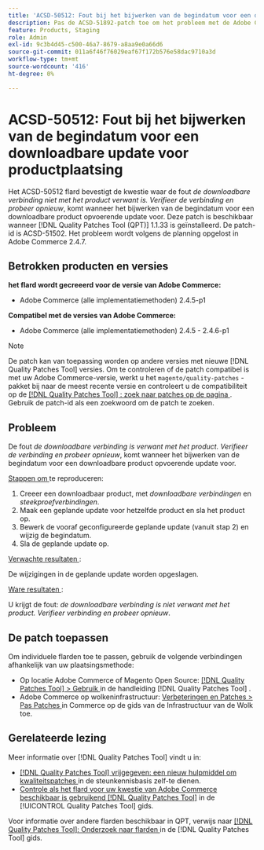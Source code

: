 ```yaml
---
title: 'ACSD-50512: Fout bij het bijwerken van de begindatum voor een downloadbare update voor productfasering'
description: Pas de ACSD-51892-patch toe om het probleem met de Adobe Commerce-prestaties op te lossen wanneer de fout *De downloadbare koppeling is niet gerelateerd aan het product.Controleer de koppeling en probeer het opnieuw*, en dit gebeurt bij het bijwerken van de begindatum voor een downloadbare product-staging-update.
feature: Products, Staging
role: Admin
exl-id: 9c3b4d45-c500-46a7-8679-a8aa9e0a66d6
source-git-commit: 011a6f46f76029eaf67f172b576e58dac9710a3d
workflow-type: tm+mt
source-wordcount: '416'
ht-degree: 0%

---
```


# ACSD-50512: Fout bij het bijwerken van de begindatum voor een downloadbare update voor productplaatsing

Het ACSD-50512 flard bevestigt de kwestie waar de fout *de downloadbare verbinding niet met het product verwant is. Verifieer de verbinding en probeer opnieuw*, komt wanneer het bijwerken van de begindatum voor een downloadbare product opvoerende update voor. Deze patch is beschikbaar wanneer [!DNL Quality Patches Tool (QPT)] 1.1.33 is geïnstalleerd. De patch-id is ACSD-51502. Het probleem wordt volgens de planning opgelost in Adobe Commerce 2.4.7.

## Betrokken producten en versies

**het flard wordt gecreeerd voor de versie van Adobe Commerce:**

* Adobe Commerce (alle implementatiemethoden) 2.4.5-p1

**Compatibel met de versies van Adobe Commerce:**

* Adobe Commerce (alle implementatiemethoden) 2.4.5 - 2.4.6-p1

>[!NOTE]
>
>De patch kan van toepassing worden op andere versies met nieuwe [!DNL Quality Patches Tool] versies. Om te controleren of de patch compatibel is met uw Adobe Commerce-versie, werkt u het `magento/quality-patches` -pakket bij naar de meest recente versie en controleert u de compatibiliteit op de [[!DNL Quality Patches Tool] : zoek naar patches op de pagina ](https://experienceleague.adobe.com/tools/commerce-quality-patches/index.html?lang=nl-NL) . Gebruik de patch-id als een zoekwoord om de patch te zoeken.

## Probleem

De fout *de downloadbare verbinding is verwant met het product. Verifieer de verbinding en probeer opnieuw*, komt wanneer het bijwerken van de begindatum voor een downloadbare product opvoerende update voor.

<u> Stappen om </u> te reproduceren:

1. Creeer een downloadbaar product, met *downloadbare verbindingen* en *steekproefverbindingen*.
1. Maak een geplande update voor hetzelfde product en sla het product op.
1. Bewerk de vooraf geconfigureerde geplande update (vanuit stap 2) en wijzig de begindatum.
1. Sla de geplande update op.

<u> Verwachte resultaten </u>:

De wijzigingen in de geplande update worden opgeslagen.

<u> Ware resultaten </u>:

U krijgt de fout: *de downloadbare verbinding is niet verwant met het product. Verifieer verbinding en probeer opnieuw*.

## De patch toepassen

Om individuele flarden toe te passen, gebruik de volgende verbindingen afhankelijk van uw plaatsingsmethode:

* Op locatie Adobe Commerce of Magento Open Source: [[!DNL Quality Patches Tool] > Gebruik ](/help/tools/quality-patches-tool/usage.md) in de handleiding [!DNL Quality Patches Tool] .
* Adobe Commerce op wolkeninfrastructuur: [ Verbeteringen en Patches > Pas Patches ](https://experienceleague.adobe.com/docs/commerce-cloud-service/user-guide/develop/upgrade/apply-patches.html?lang=nl-NL) in Commerce op de gids van de Infrastructuur van de Wolk toe.

## Gerelateerde lezing

Meer informatie over [!DNL Quality Patches Tool] vindt u in:

* [[!DNL Quality Patches Tool]  vrijgegeven: een nieuw hulpmiddel om kwaliteitspatches ](https://experienceleague.adobe.com/nl/docs/commerce-operations/tools/quality-patches-tool/quality-patches-tool-to-self-serve-quality-patches) in de steunkennisbasis zelf-te dienen.
* [ Controle als het flard voor uw kwestie van Adobe Commerce beschikbaar is gebruikend  [!DNL Quality Patches Tool]](/help/tools/quality-patches-tool/patches-available-in-qpt/check-patch-for-magento-issue-with-magento-quality-patches.md) in de [!UICONTROL Quality Patches Tool] gids.


Voor informatie over andere flarden beschikbaar in QPT, verwijs naar [[!DNL Quality Patches Tool]: Onderzoek naar flarden ](https://experienceleague.adobe.com/tools/commerce-quality-patches/index.html?lang=nl-NL) in de [!DNL Quality Patches Tool] gids.

